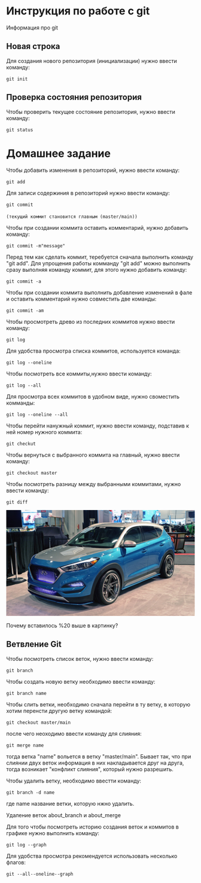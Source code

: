 # Инструкция по работе с git

Информация про git

## Новая строка

Для создания нового репозитория (инициализации) нужно ввести команду:

    git init

## Проверка состояния репозитория

Чтобы проверить текущее состояние репозитория, нужно ввести команду:

    git status

# Домашнее задание

Чтобы добавить изменения в репозиторий, нужно ввести команду:

    git add

Для записи содержиния в репозиторий нужно ввести команду:

    git commit

    (текущий коммит становится главным (master/main))

Чтобы при создании коммита оставить комментарий, нужно добавить команду:

    git commit -m"message"

Перед тем как сделать коммит, теребуется сначала выполнить команду "git add". Для упрощения работы комманду "git add" можно выполнить сразу выполняя команду коммит, для этого нужно добавить команду:

    git commit -a

Чтобы при создании коммита выполнить добавление изменений в фале и оставить комментарий нужно совместить две команды:

    git commit -am

Чтобы просмотреть древо из последних коммитов нужно ввести команду:

    git log

Для удобства просмотра списка коммитов, используется команда:

    git log --oneline

Чтобы посмотреть все коммиты,нужно ввести команду:

    git log --all

Для просмотра всех коммитов в удобном виде, нужно своместить комманды:

    git log --oneline --all

Чтобы перейти нанужный коммит, нужно ввести команду, подставив к ней номер нужного коммита:

    git checkut

Чтобы вернуться с выбранного коммита на главный, нужно ввести команду:

    git checkout master

Чтобы посмотреть разницу между выбранными коммитами, нужно ввести команду:

    git diff

![Best car](Hyundai_Tucson%20_Sport.jpg)

Почему вставилось %20 выше в картинку?

## Ветвление Git

Чтобы посмотреть список веток, нужно ввести команду:
    
    git branch

Чтобы создать новую ветку необходимо ввести команду:

    git branch name
    
Чтобы слить ветки, необходимо сначала перейти в ту ветку, в которую хотим перенсти другую ветку командой:

    git checkout master/main

после чего неоходимо ввести команду для слияния:

    git merge name

тогда ветка "name" вольется в ветку "master/main".
Бывает так, что при слиянии двух веток информация в них накладывается друг на друга, тогда возникает "конфликт слияния", который нужно разрешить.

Чтобы удалить ветку, необходимо ввестти команду:

    git branch -d name

где name название ветки, которую нжно удалить.

Удаление веток about_branch и about_merge

Для того чтобы посмотреть историю создания веток и коммитов в графике нужно выполнить команду:

    git log --graph

Для удобства просмотра рекомендуется использовать несколько флагов:

    git --all--oneline--graph